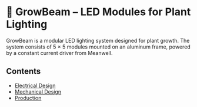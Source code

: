 # 🌱 GrowBeam – LED Modules for Plant Lighting

GrowBeam is a modular LED lighting system designed for plant growth. The system consists of 5 × 5 modules mounted on an aluminum frame, powered by a constant current driver from Meanwell.

## Contents

- [Electrical Design](electrical.md)
- [Mechanical Design](mechanical.md)
- [Production](production.md)
